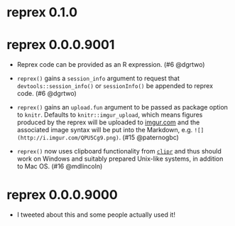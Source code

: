 # reprex 0.1.0

# reprex 0.0.0.9001

  * Reprex code can be provided as an R expression. (#6 @dgrtwo)

  * `reprex()` gains a `session_info` argument to request that `devtools::session_info()` or `sessionInfo()` be appended to reprex code. (#6 @dgrtwo)
  
  * `reprex()` gains an `upload.fun` argument to be passed as package option to `knitr`. Defaults to `knitr::imgur_upload`, which means figures produced by the reprex will be uploaded to [imgur.com](http://imgur.com) and the associated image syntax will be put into the Markdown, e.g. `![](http://i.imgur.com/QPU5Cg9.png)`. (#15 @paternogbc)
  
  * `reprex()` now uses clipboard functionality from [`clipr`](https://github.com/mdlincoln/clipr) and thus should work on Windows and suitably prepared Unix-like systems, in addition to Mac OS. (#16 @mdlincoln)

# reprex 0.0.0.9000

  * I tweeted about this and some people actually used it!
